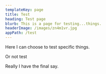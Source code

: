 ```yaml
---
templateKey: page
title: Test
heading: Test page
blurb: This is a page for testing...things.
headerImage: /images/zn4m1vr.jpg
appPath: /test
---
```

Here I can choose to test specific things.

Or not test

Really I have the final say.
